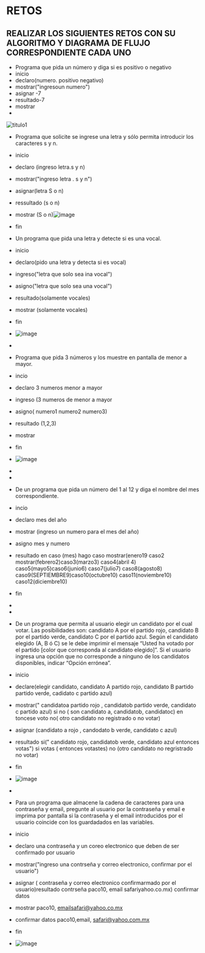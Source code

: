 # RETOS
## REALIZAR LOS SIGUIENTES RETOS CON SU ALGORITMO Y DIAGRAMA DE FLUJO CORRESPONDIENTE CADA UNO 

* Programa que pida un número y diga si es positivo o negativo
* inicio
* declaro(numero. positivo negativo)
* mostrar("ingresoun numero")
* asignar  -7
* resultado-7
* mostrar
* 
![titulo1](https://user-images.githubusercontent.com/101481278/159813655-32f8d8bf-eef5-45d0-b7a5-f1906cd405f3.jpg)

* Programa que solicite se ingrese una letra y sólo permita introducir los caracteres s y n.
* inicio
* declaro (ingreso letra.s y n)
* mostrar("ingreso letra . s y n")
* asignar(letra S o n)
* ressultado (s o n)
* mostrar (S o n)![image](https://user-images.githubusercontent.com/101481278/160020305-0aeab9f3-a14b-4522-a2e5-c018806cabd8.png)

* fin

* Un programa que pida una letra y detecte si es una vocal. 
* inicio
* declaro(pido una letra y detecta si es vocal)
* ingreso("letra que solo sea ina vocal")
* asigno("letra que solo sea una  vocal")
* resultado(solamente vocales)
* mostrar (solamente vocales)
* fin 
* ![image](https://user-images.githubusercontent.com/101481278/160020661-708cc9cb-b40b-487c-b85a-8bba4f15c6fd.png)





*
* Programa que pida 3 números y los muestre en pantalla de menor a mayor.  
* incio
* declaro 3 numeros menor a mayor
* ingreso (3 numeros de menor a mayor
* asigno( numero1 numero2 numero3)
* resultado (1,2,3)
*  mostrar 
*   fin 
*   ![image](https://user-images.githubusercontent.com/101481278/160023047-44f27bb1-5994-4a7c-930e-7d03a22dcb30.png)


*   
* 
* De un programa que pida un número del 1 al 12 y diga el nombre del mes correspondiente.
* incio
* declaro mes del año
* mostrar (ingreso un numero para el mes del año)
* asigno mes y numero
* resultado en caso (mes) hago caso mostrar(enero19 caso2 mostrar(febrero2)caso3(marzo3) caso4(abril 4) caso5(mayo5)caso6(junio6) caso7(julio7) caso8(agosto8) caso9(SEPTIEMBRE9)caso10(octubre10) caso11(noviembre10) caso12(diciembre10)
* fin
* 
* 
* De un programa que permita al usuario elegir un candidato por el cual votar. Las posibilidades son: candidato A por el partido rojo, candidato B por el partido verde, candidato C por el partido azul. Según el candidato elegido (A, B ó C) se le debe imprimir el mensaje “Usted ha votado por el partido [color que corresponda al candidato elegido]”. Si el usuario ingresa una opción que no corresponde a ninguno de los candidatos disponibles, indicar “Opción errónea”.
* inicio
* declare(elegir candidato, candidato A partido rojo, candidato B partido partido verde, cadidato c partido azul)
* mostrar(" candidatoa partido rojo , candidatob partido verde, candidato c partido azul) si no ( son candidato a, candidatob, candidatoc) en toncese voto no( otro candidato no registrado o no votar)
* asignar (candidato a rojo , candodato b verde, candidato c azul)
* resultado si(" candidato rojo, candidatob verde, candidato azul entonces votas") si votas ( entonces votastes) no (otro candidato no regristrado no votar)
* fin
* ![image](https://user-images.githubusercontent.com/101481278/160024467-5762c31b-ec22-4f5a-9a8c-0cec0fc322be.png)

* 
* Para un programa que almacene la cadena de caracteres para una contraseña y email, pregunte al usuario por la contraseña y email e imprima por pantalla si la contraseña y el email introducidos por el usuario coincide con los guardadados en las variables.
* inicio 
* declaro una contraseña y un coreo electronico que deben de ser confirmado por usuario
* mostrar("ingreso una contrseña y correo electronico, confirmar por el usuario")
* asignar ( contraseña y correo electronico confirmarmado por el usuario)resultado contrseña paco10, email safariyahoo.co.mx) confirmar datos
* mostrar paco10, emailsafari@yahoo.co.mx
* confirmar datos paco10,email, safari@yahoo.com.mx
* fin
* ![image](https://user-images.githubusercontent.com/101481278/160027249-4bb47e84-b823-4e91-981b-f9d9f28e4d83.png)


